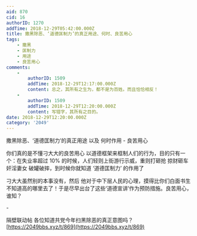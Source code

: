 ```yaml
---
aid: 870
cid: 16
authorID: 1270
addTime: 2018-12-29T05:42:00.000Z
title: 撒黑除恶、‘道德匡制力’的真正用途、何时、良苦用心
tags:
    - 撒黑
    - 匡制力
    - 用途
    - 良苦用心
comments:
    -
        authorID: 1509
        addTime: 2018-12-29T12:17:00.000Z
        content: 总之，其所有之生为，都不是为百姓。而且恰恰相反！
    -
        authorID: 1509
        addTime: 2018-12-29T12:20:00.000Z
        content: 写错字，其所有之目的。
date: 2018-12-29T12:20:00.000Z
category: '2049'
---
```


撒黑除恶、‘道德匡制力’的真正用途 以及 何时作用 - 良苦用心

你们真的是不懂刁大大的良苦用心 以道德框架来框制人们的行为，目的只有一个：在失业率超过 10% 的时候，人们轻则上街游行示威，重则打砸抢 掠财砸车 奸淫妻女 破罐破摔，到时候你就知道 ‘道德匡制力’ 的作用了

刁大大虽然别的本事没有，然后 他对于中下层人民的心理，摸得比你们白面书生不知道高的哪里去了！于是尽早出台了这些‘道德宣讲’作为预防措施。良苦用心，谁知？

\-

隔壁联动帖 各位知道共党今年扫黑除恶的真正意图吗？ [https://2049bbs.xyz/t/869](https://2049bbs.xyz/t/869)
